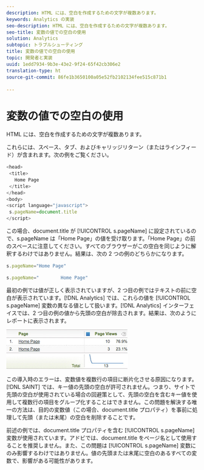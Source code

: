 ```yaml
---
description: HTML には、空白を作成するための文字が複数あります。
keywords: Analytics の実装
seo-description: HTML には、空白を作成するための文字が複数あります。
seo-title: 変数の値での空白の使用
solution: Analytics
subtopic: トラブルシューティング
title: 変数の値での空白の使用
topic: 開発者と実装
uuid: 1edd7934-9b3e-43e2-9f24-65f42cb306e2
translation-type: ht
source-git-commit: 86fe1b3650100a05e52fb2102134fee515c871b1

---
```



# 変数の値での空白の使用

HTML には、空白を作成するための文字が複数あります。

これらには、スペース、タブ、およびキャリッジリターン（またはラインフィード）が含まれます。次の例をご覧ください。

```js
<head> 
 <title> 
   Home Page 
 </title> 
</head> 
<body> 
<script language="javascript"> 
 s.pageName=document.title 
</script> 
```

この場合、document.title が [!UICONTROL s.pageName] に設定されているので、s.pageName は「Home Page」の値を受け取ります。「Home Page」の前のスペースに注意してください。すべてのブラウザーがこの空白を同じように解釈するわけではありません。結果は、次の 2 つの例のどちらかになります。

```js
s.pageName="Home Page"
```

```js
s.pageName="        Home Page"
```

最初の例では値が正しく表示されていますが、2 つ目の例ではテキストの前に空白が表示されています。[!DNL Analytics] では、これらの値を [!UICONTROL s.pageName] 変数の異なる値として扱います。[!DNL Analytics] インターフェイスでは、2 つ目の例の値から先頭の空白が除去されます。結果は、次のようにレポートに表示されます。

![](assets/white_space.jpg)

この導入時のエラーは、変数値を複数行の項目に断片化させる原因になります。[!DNL SAINT] では、キー値の先頭の空白が許可されません。つまり、サイトで先頭の空白が使用されている場合の回避策として、先頭の空白を含むキー値を使用して複数行の項目をグループ化することはできません。この問題を解決する唯一の方法は、目的の変数値（この場合、document.title プロパティ）を事前に処理して先頭（または末尾）の空白を削除することです。

前述の例では、document.title プロパティを含む [!UICONTROL s.pageName] 変数が使用されています。アドビでは、document.title をページ名として使用することを推奨しません。また、この問題は [!UICONTROL s.pageName] 変数にのみ影響するわけではありません。値の先頭または末尾に空白のあるすべての変数で、影響がある可能性があります。
